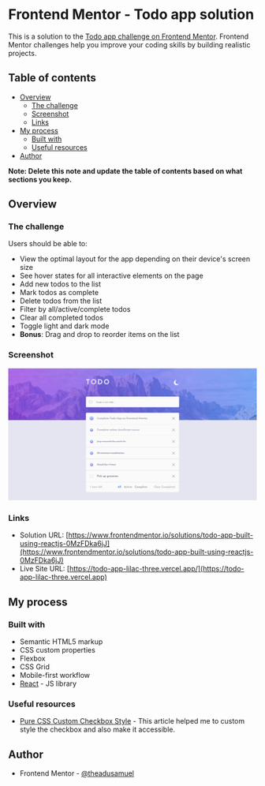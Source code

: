 # Frontend Mentor - Todo app solution

This is a solution to the [Todo app challenge on Frontend Mentor](https://www.frontendmentor.io/challenges/todo-app-Su1_KokOW). Frontend Mentor challenges help you improve your coding skills by building realistic projects.

## Table of contents

- [Overview](#overview)
  - [The challenge](#the-challenge)
  - [Screenshot](#screenshot)
  - [Links](#links)
- [My process](#my-process)
  - [Built with](#built-with)
  - [Useful resources](#useful-resources)
- [Author](#author)

**Note: Delete this note and update the table of contents based on what sections you keep.**

## Overview

### The challenge

Users should be able to:

- View the optimal layout for the app depending on their device's screen size
- See hover states for all interactive elements on the page
- Add new todos to the list
- Mark todos as complete
- Delete todos from the list
- Filter by all/active/complete todos
- Clear all completed todos
- Toggle light and dark mode
- **Bonus**: Drag and drop to reorder items on the list

### Screenshot

![Desktop Screenshot](./screenshot.png)

### Links

- Solution URL: [https://www.frontendmentor.io/solutions/todo-app-built-using-reactjs-0MzFDka6jJ](https://www.frontendmentor.io/solutions/todo-app-built-using-reactjs-0MzFDka6jJ)
- Live Site URL: [https://todo-app-lilac-three.vercel.app/](https://todo-app-lilac-three.vercel.app)

## My process

### Built with

- Semantic HTML5 markup
- CSS custom properties
- Flexbox
- CSS Grid
- Mobile-first workflow
- [React](https://reactjs.org/) - JS library

### Useful resources

- [Pure CSS Custom Checkbox Style](https://moderncss.dev/pure-css-custom-checkbox-style/) - This article helped me to custom style the checkbox and also make it accessible.

## Author

- Frontend Mentor - [@theadusamuel](https://www.frontendmentor.io/profile/theadusamuel)
